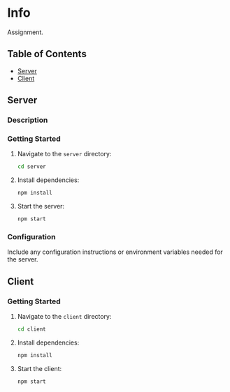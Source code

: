 # Info

Assignment.

## Table of Contents

- [Server](#server)
- [Client](#client)


## Server

### Description


### Getting Started

1. Navigate to the `server` directory:
    ```bash
    cd server
    ```

2. Install dependencies:
    ```bash
    npm install
    ```

3. Start the server:
    ```bash
    npm start
    ```

### Configuration

Include any configuration instructions or environment variables needed for the server.

## Client


### Getting Started

1. Navigate to the `client` directory:
    ```bash
    cd client
    ```

2. Install dependencies:
    ```bash
    npm install
    ```

3. Start the client:
    ```bash
    npm start
    ```


